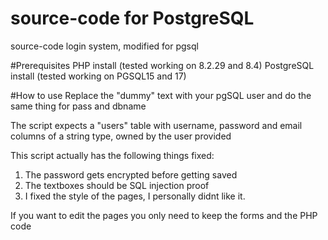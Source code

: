 # source-code for PostgreSQL
source-code login system, modified for pgsql

#Prerequisites
PHP install (tested working on 8.2.29 and 8.4)
PostgreSQL install (tested working on PGSQL15 and 17)

#How to use
Replace the "dummy" text with your pgSQL user and do the same thing for pass and dbname

The script expects a "users" table with username, password and email columns of a string type, owned by the user provided

This script actually has the following things fixed:
1. The password gets encrypted before getting saved
2. The textboxes should be SQL injection proof
3. I fixed the style of the pages, I personally didnt like it.

If you want to edit the pages you only need to keep the forms and the PHP code
